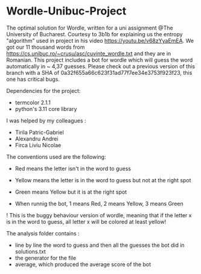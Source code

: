 # Wordle-Unibuc-Project
The optimal solution for Wordle, written for a uni assignment @The University of Bucharest. Courtesy to 3b1b for explaining us the entropy "algorithm" used in project in his video https://youtu.be/v68zYyaEmEA. We got our 11 thousand words from https://cs.unibuc.ro/~crusu/asc/cuvinte_wordle.txt and they are in Romanian.
This project includes a bot for wordle which will guess the word automatically in ~ 4,37 guesses.
Please check out a previous version of this branch with a SHA of 0a32f655a66c623f31ad77f7ee34e3753f923f23, this one has critical bugs.

Dependencies for the project:
- termcolor 2.1.1
- python's 3.11 core library

I was helped by my colleagues :
- Tirila Patric-Gabriel
- Alexandru Andrei
- Firca Liviu Nicolae



The conventions used are the following:
- Red means the letter isn't in the word to guess
- Yellow means the letter is in the word to guess but not at the right spot
- Green means Yellow but it is at the right spot


- When runnig the bot, 1 means Red, 2 means Yellow, 3 means Green

! This is the buggy behaviour version of wordle, meaning that if the letter x is in the word to guess, all letter x will be colored at least yellow!

The analysis folder contains :
- line by line the word to guess and then all the guesses the bot did in solutions.txt
- the generator for the file
- average, which produced the average score of the bot